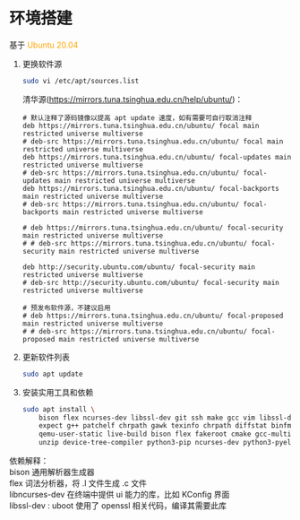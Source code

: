 # 环境搭建

基于 <font color="orange">Ubuntu 20.04</font>  

1. 更换软件源
    ```sh
    sudo vi /etc/apt/sources.list
    ```

     清华源(https://mirrors.tuna.tsinghua.edu.cn/help/ubuntu/)：
    ```
    # 默认注释了源码镜像以提高 apt update 速度，如有需要可自行取消注释
    deb https://mirrors.tuna.tsinghua.edu.cn/ubuntu/ focal main restricted universe multiverse
    # deb-src https://mirrors.tuna.tsinghua.edu.cn/ubuntu/ focal main restricted universe multiverse
    deb https://mirrors.tuna.tsinghua.edu.cn/ubuntu/ focal-updates main restricted universe multiverse
    # deb-src https://mirrors.tuna.tsinghua.edu.cn/ubuntu/ focal-updates main restricted universe multiverse
    deb https://mirrors.tuna.tsinghua.edu.cn/ubuntu/ focal-backports main restricted universe multiverse
    # deb-src https://mirrors.tuna.tsinghua.edu.cn/ubuntu/ focal-backports main restricted universe multiverse

    # deb https://mirrors.tuna.tsinghua.edu.cn/ubuntu/ focal-security main restricted universe multiverse
    # # deb-src https://mirrors.tuna.tsinghua.edu.cn/ubuntu/ focal-security main restricted universe multiverse

    deb http://security.ubuntu.com/ubuntu/ focal-security main restricted universe multiverse
    # deb-src http://security.ubuntu.com/ubuntu/ focal-security main restricted universe multiverse

    # 预发布软件源，不建议启用
    # deb https://mirrors.tuna.tsinghua.edu.cn/ubuntu/ focal-proposed main restricted universe multiverse
    # # deb-src https://mirrors.tuna.tsinghua.edu.cn/ubuntu/ focal-proposed main restricted universe multiverse
    ```


2. 更新软件列表
    ```sh
    sudo apt update
    ```

3. 安装实用工具和依赖
    ```sh
    sudo apt install \
        bison flex ncurses-dev libssl-dev git ssh make gcc vim libssl-dev \
        expect g++ patchelf chrpath gawk texinfo chrpath diffstat binfmt-support liblz4-tool \
        qemu-user-static live-build bison flex fakeroot cmake gcc-multilib g++-multilib \
        unzip device-tree-compiler python3-pip ncurses-dev python3-pyelftools 
    ```


依赖解释：  
bison 通用解析器生成器  
flex 词法分析器，将 .l 文件生成 .c 文件  
libncurses-dev 在终端中提供 ui 能力的库，比如 KConfig 界面  
libssl-dev : uboot 使用了 openssl 相关代码，编译其需要此库  




